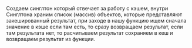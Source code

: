 Создаем синглтон который отвечает за работу с кэшем, внутри Синглтона храним список (массив) объектов, которые представляют закешированный результат, при заходе в нашу функцию ищем сначала значение в кэше если там есть, то сразу возвращаем результат, если там результата нет, то расчитываем результат сохраняем в кеш и возвращаем результат из функции.
